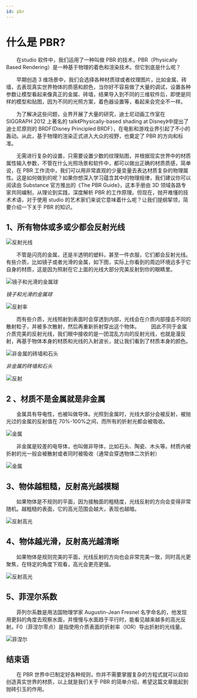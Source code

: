 ```yaml
---
id: pbr
---
```


# 什么是 PBR?　　


&emsp;&emsp;在studio 软件中，我们运用了一种叫做 PBR 的技术，PBR（Physically Based Rendering）是一种基于物理的着色和渲染技术。但它到底是什么呢？

　　早期创造 3 维场景中，我们会选择各种材质球或者纹理图片，比如金属、砖墙，去表现真实世界物体的质感和颜色，当你好不容易做了大量的调试，设置各种参数让模型看起来像真正的金属、砖墙，结果导入到不同的三维软件后，即使是同样的模型和贴图，因为不同的光照方案，着色器设置等，看起来会完全不一样。

　　为了解决这些问题，业界开展了大量的研究，迪士尼动画工作室在 SIGGRAPH 2012 上著名的 talk《Physically-based shading at Disney》中提出了迪士尼原则的 BRDF(Disney Principled BRDF），在电影和游戏业界引起了不小的轰动。从此，基于物理的渲染正式进入大众的视野，也奠定了 PBR 的方向和标准。

　　无需进行复杂的设置，只需要设置少数的纹理贴图，并根据现实世界中的材质属性输入参数，不管在什么光照场景和软件中，都可以做出正确的材质质感，简单说，在 PBR 工作流中，我们可以用非常直观的少量变量去表达材质复杂的物理属性。这是如何做到的呢？如果你想深入学习蕴含其中的物理规律，我们建议你可以阅读由 Substance 官方推出的《The PBR Guide》，这本手册由 3D 领域各路专家共同编制，从理论到实践，深度解析 PBR 的工作原理。但现在，抛开难懂的技术术语，对于使用 studio 的艺术家们来说它意味着什么呢？让我们提纲挈领，简要介绍一下关于 PBR 的知识。

## 1、所有物体或多或少都会反射光线

![反射光线](../assets/pbr-1.png)  

　　不管是闪亮的金属，还是半透明的塑料，甚至一件衣服，它们都会反射光线。有些介质，比如镜子或者光滑的金属，如下图，实际上你看到的周边环境远多于它自身的材质，这是因为照射在它上面的光线大部分完美反射到你的眼睛里。

![镜子和光滑的金属球](../assets/pbr-2.png)  

*镜子和光滑的金属球*  

![反射率](../assets/pbr-3.png)

　　而有些介质，光线照射到表面时会穿透到内部，光线会在介质内部撞击不同的散射粒子，并被多次散射，然后再重新折射穿出这个物体。        因此不同于金属介质完美的反射光线，我们眼中接收的是一团混乱方向的反射光线，也就是漫反射，再基于物体本身的材质和光线的入射波长，就让我们看到了材质本身的颜色。

![非金属的砖墙和石头](../assets/pbr-4.png)  

*非金属的砖墙和石头*  

![反射](../assets/pbr-5.png)

## 2 、材质不是金属就是非金属

　　金属具有导电性，也被叫做导体。光照到金属时，光线大部分会被反射，被抛光过的金属的反射值在 70%-100%之间，而所有的折射光都会被吸收。

![金属](../assets/pbr-6.png)

　　非金属是较差的电导体，也叫做非导体，比如石头、陶瓷、木头等。材质内被折射的光一般会被散射或者同时被吸收（通常会穿透物体二次折射）

![金属](../assets/pbr-7.png)

## 3、物体越粗糙，反射高光越模糊

　　如果物体是不规则的平面，因为接触面的粗糙度，光线反射的方向会变得非常随机。越粗糙的表面，它的高光范围会越大，表现也越暗。

![反射高光](../assets/pbr-8.png)

## 4、物体越光滑，反射高光越清晰

　　如果物体是规则完美的平面，光线反射的方向也会非常完美一致，同时高光更聚焦，在特定的角度下观看，高光会更亮更强。

![反射高光](../assets/pbr-9.png)

## 5、菲涅尔系数

　　菲列尔系数是用法国物理学家 Augustin-Jean Fresnel 名字命名的，他发现用更斜的角度去观察水面，并慢慢与水面趋于平行时，能看见越来越多的高光反射。F0（菲涅尔零点）是指使用介质表面的折射率（IOR）导出折射的光线量。

![菲涅尔](../assets/pbr-10.png)

## 结束语

　　在 PBR 世界中已制定好各种规则，你并不需要掌握复杂的方程式就可以自如创造真实世界的材质，以上就是我们关于 PBR 的简单介绍，希望这篇文章能起到抛砖引玉的作用。
